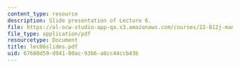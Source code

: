 ```yaml
---
content_type: resource
description: Slide presentation of Lecture 6.
file: https://ol-ocw-studio-app-qa.s3.amazonaws.com/courses/22-812j-managing-nuclear-technology-spring-2004/67680d59d94180ac93b6a8cc44ccb43b_lec06slides.pdf
file_type: application/pdf
resourcetype: Document
title: lec06slides.pdf
uid: 67680d59-d941-80ac-93b6-a8cc44ccb43b
---
```


